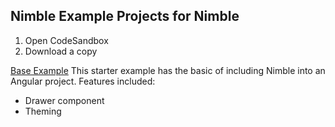 ## Nimble Example Projects for Nimble
 1. Open CodeSandbox
 2. Download a copy


 [Base Example](https://codesandbox.io/s/nimble-angular-example-jpcui7)
 This starter example has the basic of including Nimble into an Angular project.
 Features included:
 - Drawer component
 - Theming
